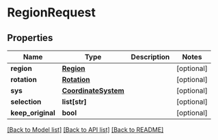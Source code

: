 # RegionRequest

## Properties
Name | Type | Description | Notes
------------ | ------------- | ------------- | -------------
**region** | [**Region**](Region.md) |  | [optional] 
**rotation** | [**Rotation**](Rotation.md) |  | [optional] 
**sys** | [**CoordinateSystem**](CoordinateSystem.md) |  | [optional] 
**selection** | **list[str]** |  | [optional] 
**keep_original** | **bool** |  | [optional] 

[[Back to Model list]](../README.md#documentation-for-models) [[Back to API list]](../README.md#documentation-for-api-endpoints) [[Back to README]](../README.md)


